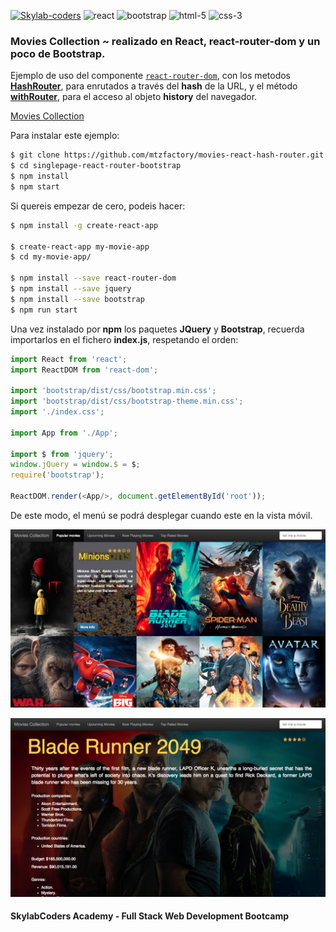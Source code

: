 [![Skylab-coders](https://mtzfactory.github.io/logos/png/skylab-coders.png)](http://www.skylabcoders.com/)
![react](https://mtzfactory.github.io/logos/png/react.png)
![bootstrap](https://mtzfactory.github.io/logos/png/bootstrap.png)
![html-5](https://mtzfactory.github.io/logos/png/html-5.png)
![css-3](https://mtzfactory.github.io/logos/png/css-3.png)

### Movies Collection ~ realizado en React, react-router-dom y un poco de Bootstrap.

Ejemplo de uso del componente [```react-router-dom```][react-router-dom], con los metodos [**HashRouter**][hashrouter], para enrutados a través del __hash__ de la URL, y el método [**withRouter**][withrouter], para el acceso al objeto __history__ del navegador.

[Movies Collection](http://movies-collection.surge.sh)

Para instalar este ejemplo:

```bash
$ git clone https://github.com/mtzfactory/movies-react-hash-router.git
$ cd singlepage-react-router-bootstrap
$ npm install
$ npm start
```

Si quereis empezar de cero, podeis hacer:

```bash
$ npm install -g create-react-app

$ create-react-app my-movie-app
$ cd my-movie-app/

$ npm install --save react-router-dom
$ npm install --save jquery
$ npm install --save bootstrap
$ npm run start
```

Una vez instalado por __npm__ los paquetes **JQuery** y **Bootstrap**, recuerda importarlos en el fichero __index.js__, respetando el orden:

```javascript
import React from 'react';
import ReactDOM from 'react-dom';

import 'bootstrap/dist/css/bootstrap.min.css';
import 'bootstrap/dist/css/bootstrap-theme.min.css';
import './index.css';

import App from './App';

import $ from 'jquery';
window.jQuery = window.$ = $;
require('bootstrap');

ReactDOM.render(<App/>, document.getElementById('root'));
```
De este modo, el menú se podrá desplegar cuando este en la vista móvil.

![screenshoot-1](./screenshoots/screenshoot-1.png)

![screenshoot-2](./screenshoots/screenshoot-2.png)


#### SkylabCoders Academy - Full Stack Web Development Bootcamp

[create-react-app]: https://github.com/facebookincubator/create-react-app
[react-router-dom]: https://github.com/ReactTraining/react-router/tree/master/packages/react-router-dom
[hashrouter]: https://github.com/ReactTraining/react-router/blob/master/packages/react-router-dom/docs/api/HashRouter.md
[withrouter]: https://github.com/ReactTraining/react-router/blob/master/packages/react-router/docs/api/withRouter.md